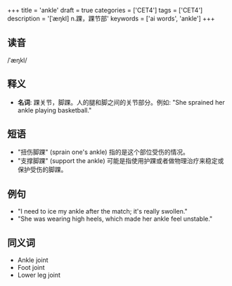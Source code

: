 +++
title = 'ankle'
draft = true
categories = ['CET4']
tags = ['CET4']
description = '[ˈæŋkl] n.踝，踝节部'
keywords = ['ai words', 'ankle']
+++

## 读音
/ˈæŋkl/

## 释义
- **名词**: 踝关节，脚踝。人的腿和脚之间的关节部分。例如: "She sprained her ankle playing basketball."

## 短语
- "扭伤脚踝" (sprain one's ankle) 指的是这个部位受伤的情况。
- "支撑脚踝" (support the ankle) 可能是指使用护踝或者做物理治疗来稳定或保护受伤的脚踝。

## 例句
- "I need to ice my ankle after the match; it's really swollen."
- "She was wearing high heels, which made her ankle feel unstable."

## 同义词
- Ankle joint
- Foot joint
- Lower leg joint
